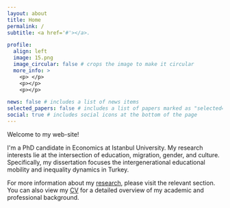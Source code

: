 ```yaml
---
layout: about
title: Home
permalink: /
subtitle: <a href='#'></a>. 

profile:
  align: left
  image: 15.png
  image_circular: false # crops the image to make it circular
  more_info: >
    <p> </p>
    <p></p>
    <p></p>

news: false # includes a list of news items
selected_papers: false # includes a list of papers marked as "selected={true}"
social: true # includes social icons at the bottom of the page
---
```


Welcome to my web-site!

I'm a PhD candidate in Economics at Istanbul University. My research interests lie at the intersection of education, migration, gender, and culture. Specifically, my dissertation focuses the intergenerational educational mobility and inequality dynamics in Turkey.

For more information about my [research](https://eliferbay.github.io/publications/), please visit the relevant section. 
You can also view my [CV](https://eliferbay.github.io/assets/pdf/CV_academic.pdf) for a detailed overview of my academic and professional background.



